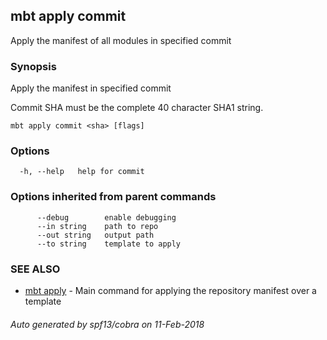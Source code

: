 ## mbt apply commit

Apply the manifest of all modules in specified commit

### Synopsis


Apply the manifest in specified commit

Commit SHA must be the complete 40 character SHA1 string.
	

```
mbt apply commit <sha> [flags]
```

### Options

```
  -h, --help   help for commit
```

### Options inherited from parent commands

```
      --debug        enable debugging
      --in string    path to repo
      --out string   output path
      --to string    template to apply
```

### SEE ALSO
* [mbt apply](mbt_apply.md)	 - Main command for applying the repository manifest over a template

###### Auto generated by spf13/cobra on 11-Feb-2018
